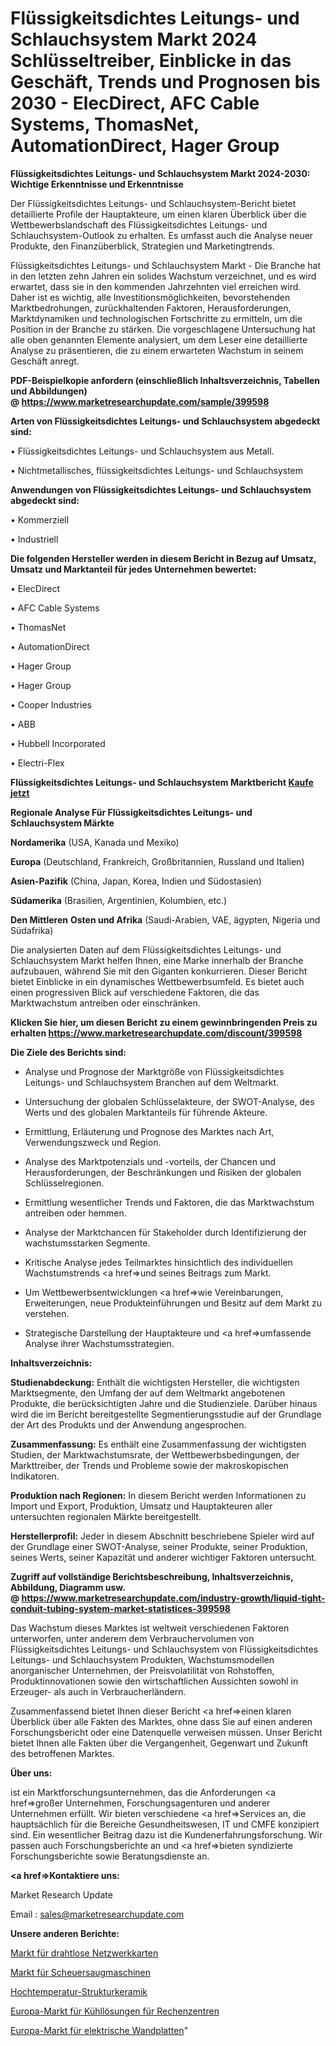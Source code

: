 # Flüssigkeitsdichtes Leitungs- und Schlauchsystem Markt 2024 Schlüsseltreiber, Einblicke in das Geschäft, Trends und Prognosen bis 2030 - ElecDirect, AFC Cable Systems, ThomasNet, AutomationDirect, Hager Group

<strong>Flüssigkeitsdichtes Leitungs- und Schlauchsystem Markt 2024-2030: Wichtige Erkenntnisse und Erkenntnisse</strong>

Der Flüssigkeitsdichtes Leitungs- und Schlauchsystem-Bericht bietet detaillierte Profile der Hauptakteure, um einen klaren Überblick über die Wettbewerbslandschaft des Flüssigkeitsdichtes Leitungs- und Schlauchsystem-Outlook zu erhalten. Es umfasst auch die Analyse neuer Produkte, den Finanzüberblick, Strategien und Marketingtrends.

Flüssigkeitsdichtes Leitungs- und Schlauchsystem Markt - Die Branche hat in den letzten zehn Jahren ein solides Wachstum verzeichnet, und es wird erwartet, dass sie in den kommenden Jahrzehnten viel erreichen wird. Daher ist es wichtig, alle Investitionsmöglichkeiten, bevorstehenden Marktbedrohungen, zurückhaltenden Faktoren, Herausforderungen, Marktdynamiken und technologischen Fortschritte zu ermitteln, um die Position in der Branche zu stärken. Die vorgeschlagene Untersuchung hat alle oben genannten Elemente analysiert, um dem Leser eine detaillierte Analyse zu präsentieren, die zu einem erwarteten Wachstum in seinem Geschäft anregt.

<strong><b>PDF-Beispielkopie anfordern (einschließlich Inhaltsverzeichnis, Tabellen und Abbildungen) @ </b></strong><strong><a href=https://www.marketresearchupdate.com/sample/399598><strong>https://www.marketresearchupdate.com/sample/399598</u></a></strong></strong>

<strong>Arten von Flüssigkeitsdichtes Leitungs- und Schlauchsystem abgedeckt sind:</strong>

• Flüssigkeitsdichtes Leitungs- und Schlauchsystem aus Metall.

• Nichtmetallisches, flüssigkeitsdichtes Leitungs- und Schlauchsystem

<strong>Anwendungen von Flüssigkeitsdichtes Leitungs- und Schlauchsystem abgedeckt sind:</strong>

• Kommerziell

• Industriell

<strong>Die folgenden Hersteller werden in diesem Bericht in Bezug auf Umsatz, Umsatz und Marktanteil für jedes Unternehmen bewertet:</strong>

• ElecDirect

• AFC Cable Systems

• ThomasNet

• AutomationDirect

• Hager Group

• Hager Group

• Cooper Industries

• ABB

• Hubbell Incorporated

• Electri-Flex

<strong>Flüssigkeitsdichtes Leitungs- und Schlauchsystem Marktbericht <a href=https://www.marketresearchupdate.com/buynow/399598>Kaufe jetzt</a></strong>

<strong>Regionale Analyse Für Flüssigkeitsdichtes Leitungs- und Schlauchsystem Märkte</strong>

<strong>Nordamerika</strong> (USA, Kanada und Mexiko)

<strong>Europa</strong> (Deutschland, Frankreich, Großbritannien, Russland und Italien)

<strong>Asien-Pazifik</strong> (China, Japan, Korea, Indien und Südostasien)

<strong>Südamerika</strong> (Brasilien, Argentinien, Kolumbien, etc.)

<strong>Den Mittleren</strong> <strong>Osten und Afrika</strong> (Saudi-Arabien, VAE, ägypten, Nigeria und Südafrika)

Die analysierten Daten auf dem Flüssigkeitsdichtes Leitungs- und Schlauchsystem Markt helfen Ihnen, eine Marke innerhalb der Branche aufzubauen, während Sie mit den Giganten konkurrieren. Dieser Bericht bietet Einblicke in ein dynamisches Wettbewerbsumfeld. Es bietet auch einen progressiven Blick auf verschiedene Faktoren, die das Marktwachstum antreiben oder einschränken.

<strong>Klicken Sie hier, um diesen Bericht zu einem gewinnbringenden Preis zu erhalten
</strong><strong><a href=https://www.marketresearchupdate.com/discount/399598>https://www.marketresearchupdate.com/discount/399598</b></u></strong></a>

<strong>Die Ziele des Berichts sind:</strong>

- Analyse und Prognose der Marktgröße von Flüssigkeitsdichtes Leitungs- und Schlauchsystem Branchen auf dem Weltmarkt.

- Untersuchung der globalen Schlüsselakteure, der SWOT-Analyse, des Werts und des globalen Marktanteils für führende Akteure.

- Ermittlung, Erläuterung und Prognose des Marktes nach Art, Verwendungszweck und Region.

- Analyse des Marktpotenzials und -vorteils, der Chancen und Herausforderungen, der Beschränkungen und Risiken der globalen Schlüsselregionen.

- Ermittlung wesentlicher Trends und Faktoren, die das Marktwachstum antreiben oder hemmen.

- Analyse der Marktchancen für Stakeholder durch Identifizierung der wachstumsstarken Segmente.

- Kritische Analyse jedes Teilmarktes hinsichtlich des individuellen Wachstumstrends <a href=>und</a> seines Beitrags zum Markt.

- Um Wettbewerbsentwicklungen <a href=>wie</a> Vereinbarungen, Erweiterungen, neue Produkteinführungen und Besitz auf dem Markt zu verstehen.

- Strategische Darstellung der Hauptakteure und <a href=>umfas</a>sende Analyse ihrer Wachstumsstrategien.

<strong>Inhaltsverzeichnis:</strong>

<strong>Studienabdeckung:</strong> Enthält die wichtigsten Hersteller, die wichtigsten Marktsegmente, den Umfang der auf dem Weltmarkt angebotenen Produkte, die berücksichtigten Jahre und die Studienziele. Darüber hinaus wird die im Bericht bereitgestellte Segmentierungsstudie auf der Grundlage der Art des Produkts und der Anwendung angesprochen.

<strong>Zusammenfassung:</strong> Es enthält eine Zusammenfassung der wichtigsten Studien, der Marktwachstumsrate, der Wettbewerbsbedingungen, der Markttreiber, der Trends und Probleme sowie der makroskopischen Indikatoren.

<strong>Produktion nach Regionen:</strong> In diesem Bericht werden Informationen zu Import und Export, Produktion, Umsatz und Hauptakteuren aller untersuchten regionalen Märkte bereitgestellt.

<strong>Herstellerprofil:</strong> Jeder in diesem Abschnitt beschriebene Spieler wird auf der Grundlage einer SWOT-Analyse, seiner Produkte, seiner Produktion, seines Werts, seiner Kapazität und anderer wichtiger Faktoren untersucht.

<strong><b>Zugriff auf vollständige Berichtsbeschreibung, Inhaltsverzeichnis, Abbildung, Diagramm usw. @ </b></strong><strong><a href=https://www.marketresearchupdate.com/industry-growth/liquid-tight-conduit-tubing-system-market-statistices-399598>https://www.marketresearchupdate.com/industry-growth/liquid-tight-conduit-tubing-system-market-statistices-399598</a></strong>

Das Wachstum dieses Marktes ist weltweit verschiedenen Faktoren unterworfen, unter anderem dem Verbrauchervolumen von Flüssigkeitsdichtes Leitungs- und Schlauchsystem von Flüssigkeitsdichtes Leitungs- und Schlauchsystem Produkten, Wachstumsmodellen anorganischer Unternehmen, der Preisvolatilität von Rohstoffen, Produktinnovationen sowie den wirtschaftlichen Aussichten sowohl in Erzeuger- als auch in Verbraucherländern.

Zusammenfassend bietet Ihnen dieser Bericht <a href=>einen</a> klaren Überblick über alle Fakten des Marktes, ohne dass Sie auf einen anderen Forschungsbericht oder eine Datenquelle verweisen müssen. Unser Bericht bietet Ihnen alle Fakten über die Vergangenheit, Gegenwart und Zukunft des betroffenen Marktes.

<strong>Über uns:</strong>

 ist ein Marktforschungsunternehmen, das die Anforderungen <a href=>großer</a> Unternehmen, Forschungsagenturen und anderer Unternehmen erfüllt. Wir bieten verschiedene <a href=>Services</a> an, die hauptsächlich für die Bereiche Gesundheitswesen, IT und CMFE konzipiert sind. Ein wesentlicher Beitrag dazu ist die Kundenerfahrungsforschung. Wir passen auch Forschungsberichte an und <a href=>bieten</a> syndizierte Forschungsberichte sowie Beratungsdienste an.

<strong><a href=>Kontaktiere uns:</a></strong>

Market Research Update

Email : sales@marketresearchupdate.com

<strong>Unsere anderen Berichte:</strong>

<a href=https://www.linkedin.com/pulse/wireless-network-card-market-size-region-outlook-statistic>Markt für drahtlose Netzwerkkarten</a>

<a href=https://www.linkedin.com/pulse/scrubber-dryers-market-top-leading-vendors-tennant-numatic>Markt für Scheuersaugmaschinen</a>

<a href=https://www.linkedin.com/pulse/high-temperature-structural-ceramics>Hochtemperatur-Strukturkeramik</a>

<a href=https://www.linkedin.com/pulse/europe-data-center-cooling-solutions-market-2023-current>Europa-Markt für Kühllösungen für Rechenzentren</a>

<a href=https://www.linkedin.com/pulse/europe-electrical-wall-plates-market-new-report>Europa-Markt für elektrische Wandplatten</a>"

